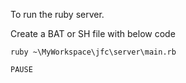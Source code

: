 To run the ruby server.

Create a BAT or SH file with below code

`ruby ~\MyWorkspace\jfc\server\main.rb`

`PAUSE`

